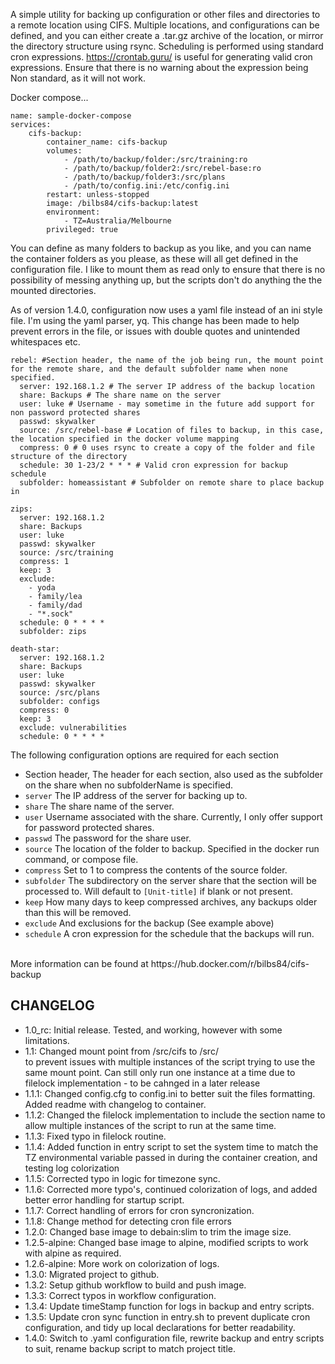 A simple utility for backing up configuration or other files and directories to a remote location using CIFS.  Multiple locations, and configurations can be defined, and you can either create a .tar.gz archive of the location, or mirror the directory structure using rsync.  Scheduling is performed using standard cron expressions.  https://crontab.guru/ is useful for generating valid cron expressions.  Ensure that there is no warning about the expression being Non standard, as it will not work.<p>


Docker compose...<br>
```
name: sample-docker-compose
services:
    cifs-backup:
        container_name: cifs-backup
        volumes:
            - /path/to/backup/folder:/src/training:ro
            - /path/to/backup/folder2:/src/rebel-base:ro
            - /path/to/backup/folder3:/src/plans
            - /path/to/config.ini:/etc/config.ini
        restart: unless-stopped
        image: /bilbs84/cifs-backup:latest
        environment:
            - TZ=Australia/Melbourne
        privileged: true
```
<p>

You can define as many folders to backup as you like, and you can name the container folders as you please, as these will all get defined in the configuration file.  I like to mount them as read only to ensure that there is no possibility of messing anything up, but the scripts don't do anything the the mounted directories.

<p>As of version 1.4.0, configuration now uses a yaml file instead of an ini style file.  I'm using the yaml parser, yq.  This change has been made to help prevent errors in the file, or issues with double quotes and unintended whitespaces etc.
    
```
rebel: #Section header, the name of the job being run, the mount point for the remote share, and the default subfolder name when none specified.
  server: 192.168.1.2 # The server IP address of the backup location
  share: Backups # The share name on the server
  user: luke # Username - may sometime in the future add support for non password protected shares
  passwd: skywalker
  source: /src/rebel-base # Location of files to backup, in this case, the location specified in the docker volume mapping
  compress: 0 # 0 uses rsync to create a copy of the folder and file structure of the directory
  schedule: 30 1-23/2 * * * # Valid cron expression for backup schedule
  subfolder: homeassistant # Subfolder on remote share to place backup in

zips:
  server: 192.168.1.2
  share: Backups
  user: luke
  passwd: skywalker
  source: /src/training
  compress: 1
  keep: 3
  exclude:
    - yoda
    - family/lea
    - family/dad
    - "*.sock"
  schedule: 0 * * * *
  subfolder: zips

death-star:
  server: 192.168.1.2
  share: Backups
  user: luke
  passwd: skywalker
  source: /src/plans
  subfolder: configs
  compress: 0
  keep: 3
  exclude: vulnerabilities
  schedule: 0 * * * *
```

The following configuration options are required for each section

- Section header, The header for each section, also used as the subfolder on the share when no subfolderName is specified.
- `server` The IP address of the server for backing up to.
- `share` The share name of the server.
- `user` Username associated with the share.  Currently, I only offer support for password protected shares.
- `passwd` The password for the share user.
- `source` The location of the folder to backup.  Specified in the docker run command, or compose file.
- `compress` Set to 1 to compress the contents of the source folder.
- `subfolder` The subdirectory on the server share that the section will be processed to.  Will default to `[Unit-title]` if blank or not present.
- `keep` How many days to keep compressed archives, any backups older than this will be removed.
- `exclude` And exclusions for the backup (See example above)
- `schedule` A cron expression for the schedule that the backups will run.
<br>
More information can be found at https://hub.docker.com/r/bilbs84/cifs-backup

CHANGELOG
--------------------------------------------------------------------------------
- 1.0_rc: Initial release.  Tested, and working, however with some limitations.
- 1.1: Changed mount point from /src/cifs to /src/<section title> to prevent issues with multiple instances of the
       script trying to use the same mount point.  Can still only run one instance at a time due to filelock
       implementation - to be cahnged in a later release
- 1.1.1: Changed config.cfg to config.ini to better suit the files formatting.
       Added readme with changelog to container.
- 1.1.2: Changed the filelock implementation to include the section name to allow multiple instances of the script
         to run at the same time.
- 1.1.3: Fixed typo in filelock routine.
- 1.1.4: Added function in entry script to set the system time to match the TZ environmental variable passed in during the
         container creation, and testing log colorization
- 1.1.5: Corrected typo in logic for timezone sync.
- 1.1.6: Corrected more typo's, continued colorization of logs, and added better error handling for startup script.
- 1.1.7: Correct handling of errors for cron syncronization.
- 1.1.8: Change method for detecting cron file errors
- 1.2.0: Changed base image to debain:slim to trim the image size.
- 1.2.5-alpine: Changed base image to alpine, modified scripts to work with alpine as required.
- 1.2.6-alpine: More work on colorization of logs.
- 1.3.0: Migrated project to github.
- 1.3.2: Setup github workflow to build and push image.
- 1.3.3: Correct typos in workflow configuration.
- 1.3.4: Update timeStamp function for logs in backup and entry scripts.
- 1.3.5: Update cron sync function in entry.sh to prevent duplicate cron configuration, and tidy up local declarations for better readability.
- 1.4.0: Switch to .yaml configuration file, rewrite backup and entry scripts to suit, rename backup script to match project title.
